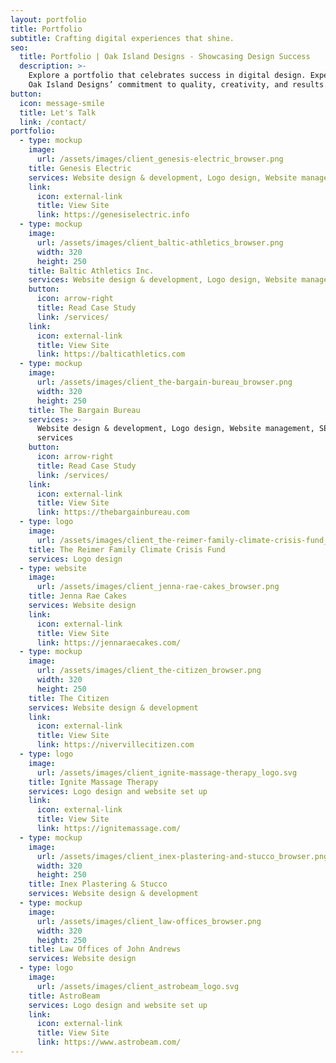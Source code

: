 ```yaml
---
layout: portfolio
title: Portfolio
subtitle: Crafting digital experiences that shine.
seo:
  title: Portfolio | Oak Island Designs - Showcasing Design Success
  description: >-
    Explore a portfolio that celebrates success in digital design. Experience
    Oak Island Designs’ commitment to quality, creativity, and results.
button:
  icon: message-smile
  title: Let's Talk
  link: /contact/
portfolio:
  - type: mockup
    image:
      url: /assets/images/client_genesis-electric_browser.png
    title: Genesis Electric
    services: Website design & development, Logo design, Website management
    link:
      icon: external-link
      title: View Site
      link: https://genesiselectric.info
  - type: mockup
    image:
      url: /assets/images/client_baltic-athletics_browser.png
      width: 320
      height: 250
    title: Baltic Athletics Inc.
    services: Website design & development, Logo design, Website management
    button:
      icon: arrow-right
      title: Read Case Study
      link: /services/
    link:
      icon: external-link
      title: View Site
      link: https://balticathletics.com
  - type: mockup
    image:
      url: /assets/images/client_the-bargain-bureau_browser.png
      width: 320
      height: 250
    title: The Bargain Bureau
    services: >-
      Website design & development, Logo design, Website management, SEO
      services
    button:
      icon: arrow-right
      title: Read Case Study
      link: /services/
    link:
      icon: external-link
      title: View Site
      link: https://thebargainbureau.com
  - type: logo
    image:
      url: /assets/images/client_the-reimer-family-climate-crisis-fund_logo.svg
    title: The Reimer Family Climate Crisis Fund
    services: Logo design
  - type: website
    image:
      url: /assets/images/client_jenna-rae-cakes_browser.png
    title: Jenna Rae Cakes
    services: Website design
    link:
      icon: external-link
      title: View Site
      link: https://jennaraecakes.com/
  - type: mockup
    image:
      url: /assets/images/client_the-citizen_browser.png
      width: 320
      height: 250
    title: The Citizen
    services: Website design & development
    link:
      icon: external-link
      title: View Site
      link: https://nivervillecitizen.com
  - type: logo
    image:
      url: /assets/images/client_ignite-massage-therapy_logo.svg
    title: Ignite Massage Therapy
    services: Logo design and website set up
    link:
      icon: external-link
      title: View Site
      link: https://ignitemassage.com/
  - type: mockup
    image:
      url: /assets/images/client_inex-plastering-and-stucco_browser.png
      width: 320
      height: 250
    title: Inex Plastering & Stucco
    services: Website design & development
  - type: mockup
    image:
      url: /assets/images/client_law-offices_browser.png
      width: 320
      height: 250
    title: Law Offices of John Andrews
    services: Website design
  - type: logo
    image:
      url: /assets/images/client_astrobeam_logo.svg
    title: AstroBeam
    services: Logo design and website set up
    link:
      icon: external-link
      title: View Site
      link: https://www.astrobeam.com/
---
```

